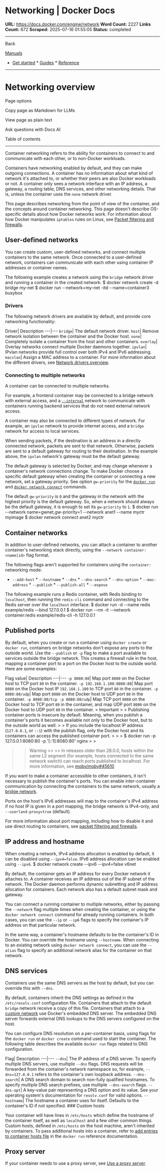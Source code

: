# Networking | Docker Docs

**URL:** https://docs.docker.com/engine/network
**Word Count:** 2227
**Links Count:** 672
**Scraped:** 2025-07-16 01:55:05
**Status:** completed

---

Back

[Manuals](https://docs.docker.com/manuals/)

  * [Get started](https://docs.docker.com/get-started/)   * [Guides](https://docs.docker.com/guides/)   * [Reference](https://docs.docker.com/reference/)

* * *

# Networking overview

Page options

Copy page as Markdown for LLMs

View page as plain text

Ask questions with Docs AI

Table of contents

* * *

Container networking refers to the ability for containers to connect to and communicate with each other, or to non-Docker workloads.

Containers have networking enabled by default, and they can make outgoing connections. A container has no information about what kind of network it's attached to, or whether their peers are also Docker workloads or not. A container only sees a network interface with an IP address, a gateway, a routing table, DNS services, and other networking details. That is, unless the container uses the `none` network driver.

This page describes networking from the point of view of the container, and the concepts around container networking. This page doesn't describe OS-specific details about how Docker networks work. For information about how Docker manipulates `iptables` rules on Linux, see [Packet filtering and firewalls](https://docs.docker.com/engine/network/packet-filtering-firewalls/).

## User-defined networks

You can create custom, user-defined networks, and connect multiple containers to the same network. Once connected to a user-defined network, containers can communicate with each other using container IP addresses or container names.

The following example creates a network using the `bridge` network driver and running a container in the created network:               $ docker network create -d bridge my-net     $ docker run --network=my-net -itd --name=container3 busybox     

### Drivers

The following network drivers are available by default, and provide core networking functionality:

Driver| Description   ---|---   `bridge`| The default network driver.   `host`| Remove network isolation between the container and the Docker host.   `none`| Completely isolate a container from the host and other containers.   `overlay`| Overlay networks connect multiple Docker daemons together.   `ipvlan`| IPvlan networks provide full control over both IPv4 and IPv6 addressing.   `macvlan`| Assign a MAC address to a container.      For more information about the different drivers, see [Network drivers overview](https://docs.docker.com/engine/network/drivers/).

### Connecting to multiple networks

A container can be connected to multiple networks.

For example, a frontend container may be connected to a bridge network with external access, and a [`--internal`](https://docs.docker.com/reference/cli/docker/network/create/#internal) network to communicate with containers running backend services that do not need external network access.

A container may also be connected to different types of network. For example, an `ipvlan` network to provide internet access, and a `bridge` network for access to local services.

When sending packets, if the destination is an address in a directly connected network, packets are sent to that network. Otherwise, packets are sent to a default gateway for routing to their destination. In the example above, the `ipvlan` network's gateway must be the default gateway.

The default gateway is selected by Docker, and may change whenever a container's network connections change. To make Docker choose a specific default gateway when creating the container or connecting a new network, set a gateway priority. See option `gw-priority` for the [`docker run`](https://docs.docker.com/reference/cli/docker/container/run/) and [`docker network connect`](https://docs.docker.com/reference/cli/docker/network/connect/) commands.

The default `gw-priority` is `0` and the gateway in the network with the highest priority is the default gateway. So, when a network should always be the default gateway, it is enough to set its `gw-priority` to `1`.               $ docker run --network name=gwnet,gw-priority=1 --network anet1 --name myctr myimage     $ docker network connect anet2 myctr     

## Container networks

In addition to user-defined networks, you can attach a container to another container's networking stack directly, using the `--network container:<name|id>` flag format.

The following flags aren't supported for containers using the `container:` networking mode:

  * `--add-host`   * `--hostname`   * `--dns`   * `--dns-search`   * `--dns-option`   * `--mac-address`   * `--publish`   * `--publish-all`   * `--expose`

The following example runs a Redis container, with Redis binding to `localhost`, then running the `redis-cli` command and connecting to the Redis server over the `localhost` interface.               $ docker run -d --name redis example/redis --bind 127.0.0.1     $ docker run --rm -it --network container:redis example/redis-cli -h 127.0.0.1     

## Published ports

By default, when you create or run a container using `docker create` or `docker run`, containers on bridge networks don't expose any ports to the outside world. Use the `--publish` or `-p` flag to make a port available to services outside the bridge network. This creates a firewall rule in the host, mapping a container port to a port on the Docker host to the outside world. Here are some examples:

Flag value| Description   ---|---   `-p 8080:80`| Map port `8080` on the Docker host to TCP port `80` in the container.   `-p 192.168.1.100:8080:80`| Map port `8080` on the Docker host IP `192.168.1.100` to TCP port `80` in the container.   `-p 8080:80/udp`| Map port `8080` on the Docker host to UDP port `80` in the container.   `-p 8080:80/tcp -p 8080:80/udp`| Map TCP port `8080` on the Docker host to TCP port `80` in the container, and map UDP port `8080` on the Docker host to UDP port `80` in the container.      > Important >  > Publishing container ports is insecure by default. Meaning, when you publish a container's ports it becomes available not only to the Docker host, but to the outside world as well. >  > If you include the localhost IP address \(`127.0.0.1`, or `::1`\) with the publish flag, only the Docker host and its containers can access the published container port. >      >      >     $ docker run -p 127.0.0.1:8080:80 -p '[::1]:8080:80' nginx >      >
>> Warning >>  >> In releases older than 28.0.0, hosts within the same L2 segment \(for example, hosts connected to the same network switch\) can reach ports published to localhost. For more information, see [moby/moby\#45610](https://github.com/moby/moby/issues/45610)

If you want to make a container accessible to other containers, it isn't necessary to publish the container's ports. You can enable inter-container communication by connecting the containers to the same network, usually a [bridge network](https://docs.docker.com/engine/network/drivers/bridge/).

Ports on the host's IPv6 addresses will map to the container's IPv4 address if no host IP is given in a port mapping, the bridge network is IPv4-only, and `--userland-proxy=true` \(default\).

For more information about port mapping, including how to disable it and use direct routing to containers, see [packet filtering and firewalls](https://docs.docker.com/engine/network/packet-filtering-firewalls/).

## IP address and hostname

When creating a network, IPv4 address allocation is enabled by default, it can be disabled using `--ipv4=false`. IPv6 address allocation can be enabled using `--ipv6`.               $ docker network create --ipv6 --ipv4=false v6net     

By default, the container gets an IP address for every Docker network it attaches to. A container receives an IP address out of the IP subnet of the network. The Docker daemon performs dynamic subnetting and IP address allocation for containers. Each network also has a default subnet mask and gateway.

You can connect a running container to multiple networks, either by passing the `--network` flag multiple times when creating the container, or using the `docker network connect` command for already running containers. In both cases, you can use the `--ip` or `--ip6` flags to specify the container's IP address on that particular network.

In the same way, a container's hostname defaults to be the container's ID in Docker. You can override the hostname using `--hostname`. When connecting to an existing network using `docker network connect`, you can use the `--alias` flag to specify an additional network alias for the container on that network.

## DNS services

Containers use the same DNS servers as the host by default, but you can override this with `--dns`.

By default, containers inherit the DNS settings as defined in the `/etc/resolv.conf` configuration file. Containers that attach to the default `bridge` network receive a copy of this file. Containers that attach to a [custom network](https://docs.docker.com/engine/network/tutorials/standalone/#use-user-defined-bridge-networks) use Docker's embedded DNS server. The embedded DNS server forwards external DNS lookups to the DNS servers configured on the host.

You can configure DNS resolution on a per-container basis, using flags for the `docker run` or `docker create` command used to start the container. The following table describes the available `docker run` flags related to DNS configuration.

Flag| Description   ---|---   `--dns`| The IP address of a DNS server. To specify multiple DNS servers, use multiple `--dns` flags. DNS requests will be forwarded from the container's network namespace so, for example, `--dns=127.0.0.1` refers to the container's own loopback address.   `--dns-search`| A DNS search domain to search non-fully qualified hostnames. To specify multiple DNS search prefixes, use multiple `--dns-search` flags.   `--dns-opt`| A key-value pair representing a DNS option and its value. See your operating system's documentation for `resolv.conf` for valid options.   `--hostname`| The hostname a container uses for itself. Defaults to the container's ID if not specified.      ### Custom hosts

Your container will have lines in `/etc/hosts` which define the hostname of the container itself, as well as `localhost` and a few other common things. Custom hosts, defined in `/etc/hosts` on the host machine, aren't inherited by containers. To pass additional hosts into a container, refer to [add entries to container hosts file](https://docs.docker.com/reference/cli/docker/container/run/#add-host) in the `docker run` reference documentation.

## Proxy server

If your container needs to use a proxy server, see [Use a proxy server](https://docs.docker.com/engine/daemon/proxy/).